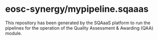 # eosc-synergy/mypipeline.sqaaas
This repository has been generated by the SQAaaS platform to run the pipelines
for the operation of the
Quality Assessment & Awarding (QAA)
module.
